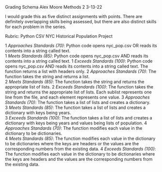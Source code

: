 Grading Schema
Alex Moore
Methods 2
3-13-22

I would grade this as five distinct assignments with points.  There are definitely overlapping skills being assessed, but there are also distinct skills for each problem in the series.  

Rubric:  Python CSV NYC Historical Population Project

1 _Approaches Standards (70)_:	Python code opens nyc_pop.csv OR reads its contents into a string called text.	
1 _Meets Standards (85)_:	Python code opens nyc_pop.csv AND reads its contents into a string called text.	
1 _Exceeds Standards (100)_:	Python code opens nyc_pop.csv AND reads its contents into a string called text.  The function returns a list with headers only.
2 _Approaches Standards (70)_:	The function takes the string and returns a list.	
2 _Meets Standards (85)_:  The function takes the string and returns the appropriate list of lists.	
2 _Exceeds Standards (100)_:	The function takes the string and returns the appropriate list of lists.  Each sublist represents one line from the file, and each element represents one value.
3 _Approaches Standards (70)_:	The function takes a list of lists and creates a dictionary.	
3 _Meets Standards (85)_:  The function takes a list of lists and creates a dictionary with keys being years.	
3 _Exceeds Standards (100)_:	The function takes a list of lists and creates a dictionary with keys being years and values being lists of population.
4 _Approaches Standards (70)_:	The function modifies each value in the dictionary to be dictionaries.	
4 _Meets Standards (85)_:  The function modifies each value in the dictionary to be dictionaries where the keys are headers or the values are the corresponding numbers from the existing data.	
4 _Exceeds Standards (100)_:	The function modifies each value in the dictionary to be dictionaries where the keys are headers and the values are the corresponding numbers from the existing data.

